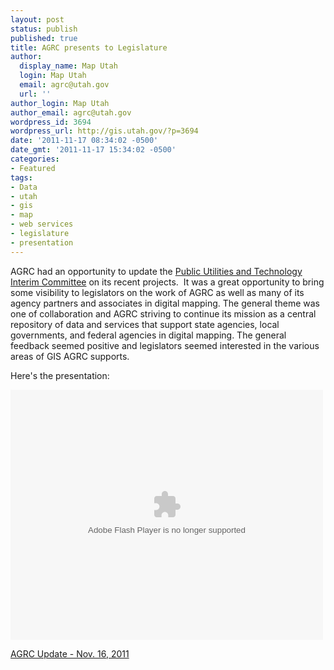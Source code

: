 ```yaml
---
layout: post
status: publish
published: true
title: AGRC presents to Legislature
author:
  display_name: Map Utah
  login: Map Utah
  email: agrc@utah.gov
  url: ''
author_login: Map Utah
author_email: agrc@utah.gov
wordpress_id: 3694
wordpress_url: http://gis.utah.gov/?p=3694
date: '2011-11-17 08:34:02 -0500'
date_gmt: '2011-11-17 15:34:02 -0500'
categories:
- Featured
tags:
- Data
- utah
- gis
- map
- web services
- legislature
- presentation
---
```

<p>AGRC had an opportunity to update the <a href="http://le.utah.gov/asp/interim/Commit.asp?Year=2011&amp;Com=INTPUT">Public Utilities and Technology Interim Committee</a> on its recent projects.  It was a great opportunity to bring some visibility to legislators on the work of AGRC as well as many of its agency partners and associates in digital mapping. The general theme was one of collaboration and AGRC striving to continue its mission as a central repository of data and services that support state agencies, local governments, and federal agencies in digital mapping. The general feedback seemed positive and legislators seemed interested in the various areas of GIS AGRC supports.</p>
<p>Here's the presentation:</p>
<div class="prezi-player"><object id="prezi_docefknvo3hq" width="500" height="400" classid="clsid:d27cdb6e-ae6d-11cf-96b8-444553540000" codebase="http://download.macromedia.com/pub/shockwave/cabs/flash/swflash.cab#version=6,0,40,0"><param name="allowfullscreen" value="true" /><param name="allowscriptaccess" value="always" /><param name="flashvars" value="prezi_id=docefknvo3hq&amp;lock_to_path=1&amp;color=ffffff&amp;autoplay=no&amp;autohide_ctrls=0" /><param name="src" value="http://prezi.com/bin/preziloader.swf" /><embed id="prezi_docefknvo3hq" width="500" height="400" type="application/x-shockwave-flash" src="http://prezi.com/bin/preziloader.swf" allowfullscreen="true" allowscriptaccess="always" flashvars="prezi_id=docefknvo3hq&amp;lock_to_path=1&amp;color=ffffff&amp;autoplay=no&amp;autohide_ctrls=0" /></object></p>
<div class="prezi-player-links">
<p><a title="                                                          No description                                                      " href="http://prezi.com/docefknvo3hq/agrc-update-nov-16-2011/">AGRC Update - Nov. 16, 2011</a></p>
</div>
</div>
